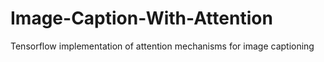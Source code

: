 # Image-Caption-With-Attention
Tensorflow implementation of attention mechanisms for image captioning
